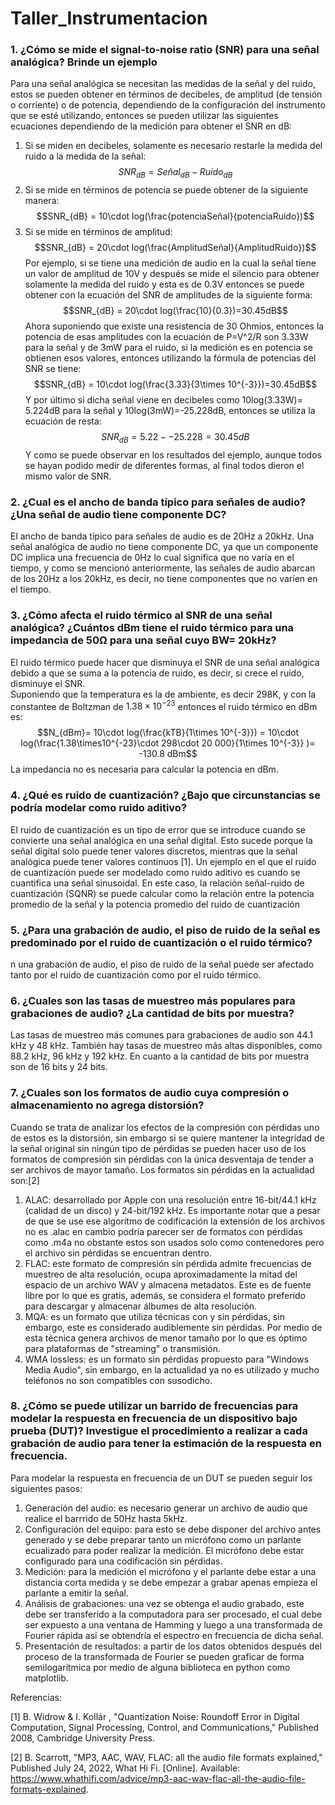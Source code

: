 # Taller_Instrumentacion

### 1. ¿Cómo se mide el signal-to-noise ratio (SNR) para una señal analógica? Brinde un ejemplo

Para una señal analógica se necesitan las medidas de la señal y del ruido, estos se pueden obtener en términos de decibeles, de amplitud (de tensión o corriente) o de potencia, dependiendo de la configuración del instrumento que se esté utilizando, entonces se pueden utilizar las siguientes ecuaciones dependiendo de la medición para obtener el SNR en dB:
1. Si se miden en decibeles, solamente es necesario restarle la medida del ruido a la medida de la señal:
$$SNR_{dB} = Señal_{dB} - Ruido_{dB}$$
2. Si se mide en términos de potencia se puede obtener de la siguiente manera:
$$SNR_{dB} = 10\cdot log(\frac{potenciaSeñal}{potenciaRuido})$$
3. Si se mide en términos de amplitud:
$$SNR_{dB} = 20\cdot log(\frac{AmplitudSeñal}{AmplitudRuido})$$
Por ejemplo, si se tiene una medición de audio en la cual la señal tiene un valor de amplitud de 10V y después se mide el silencio para obtener solamente la medida del ruido y esta es de 0.3V entonces se puede obtener con la ecuación del SNR de amplitudes de la siguiente forma:
$$SNR_{dB} = 20\cdot log(\frac{10}{0.3})=30.45dB$$
Ahora suponiendo que existe una resistencia de 30 Ohmios, entonces la potencia de esas amplitudes con la ecuación de P=V^2/R son 3.33W para la señal y de 3mW para el ruido, si la medición es en potencia se obtienen esos valores, entonces utilizando la fórmula de potencias del SNR se tiene:
$$SNR_{dB} = 10\cdot log(\frac{3.33}{3\times 10^{-3}})=30.45dB$$
Y por último si dicha señal viene en decibeles como 10log(3.33W)= 5.224dB para la señal y 10log(3mW)=-25.228dB, entonces se utiliza la ecuación de resta:
$$SNR_{dB} = 5.22 - -25.228 =30.45dB$$
 Y como se puede observar en los resultados del ejemplo, aunque todos se hayan podido medir de diferentes formas, al final todos dieron el mismo valor de SNR.

### 2. ¿Cual es el ancho de banda típico para señales de audio? ¿Una señal de audio tiene componente DC?

El ancho de banda típico para señales de audio es de 20Hz a 20kHz. Una señal analógica de audio no tiene componente DC, ya que un componente DC implica una frecuencia de 0Hz lo cual significa que no varía en el tiempo, y como se mencionó anteriormente, las señales de audio abarcan de los 20Hz a los 20kHz, es decir, no tiene componentes que no varíen en el tiempo.

### 3. ¿Cómo afecta el ruido térmico al SNR de una señal analógica? ¿Cuántos dBm tiene el ruido térmico para una impedancia de 50Ω para una señal cuyo BW= 20kHz?

El ruido térmico puede hacer que disminuya el SNR de una señal analógica debido a que se suma a la potencia de ruido, es decir, si crece el ruido, disminuye el SNR. <br>
Suponiendo que la temperatura es la de ambiente, es decir 298K, y con la constantee de Boltzman de $1.38\times 10^{-23}$ entonces el ruido térmico en dBm es:
$$N_{dBm}= 10\cdot log(\frac{kTB}{1\times 10^{-3}}) = 10\cdot log(\frac{1.38\times10^{-23}\cdot 298\cdot 20 000}{1\times 10^{-3}} )= -130.8 dBm$$
La impedancia no es necesaria para calcular la potencia en dBm.

### 4. ¿Qué es ruido de cuantización? ¿Bajo que circunstancias se podría modelar como ruido aditivo?

El ruido de cuantización es un tipo de error que se introduce cuando se convierte una señal analógica en una señal digital. Esto sucede porque la señal digital solo puede tener valores discretos, mientras que la señal analógica puede tener valores continuos [1]. 
Un ejemplo en el que el ruido de cuantización puede ser modelado como ruido aditivo es cuando se cuantifica una señal sinusoidal. En este caso, la relación señal-ruido de cuantización (SQNR) se puede calcular como la relación entre la potencia promedio de la señal y la potencia promedio del ruido de cuantización

### 5. ¿Para una grabación de audio, el piso de ruido de la señal es predominado por el ruido de cuantización o el ruido térmico?

n una grabación de audio, el piso de ruido de la señal puede ser afectado tanto por el ruido de cuantización como por el ruido térmico.

### 6. ¿Cuales son las tasas de muestreo más populares para grabaciones de audio? ¿La cantidad de bits por muestra?

Las tasas de muestreo más comunes para grabaciones de audio son 44.1 kHz y 48 kHz. También hay tasas de muestreo más altas disponibles, como 88.2 kHz, 96 kHz y 192 kHz. En cuanto a la cantidad de bits por muestra son de 16 bits y 24 bits.


### 7. ¿Cuales son los formatos de audio cuya compresión o almacenamiento no agrega distorsión?
Cuando se trata de analizar los efectos de la compresión con pérdidas uno de estos es la distorsión, sin embargo si se quiere mantener la integridad de la señal original sin ningún tipo de pérdidas se pueden hacer uso de los formatos de compresión sin pérdidas con la única desventaja de tender a ser archivos de mayor tamaño. Los formatos sin pérdidas en la actualidad son:[2]
1. ALAC: desarrollado por Apple con una resolución entre 16-bit/44.1 kHz (calidad de un disco) y 24-bit/192 kHz. Es importante notar que a pesar de que se use ese algoritmo de codificación la extensión de los archivos no es .alac en cambio podría parecer ser de formatos con pérdidas como .m4a no obstante estos son usados solo como contenedores pero el archivo sin pérdidas se encuentran dentro.
2. FLAC: este formato de compresión sin pérdida admite frecuencias de muestreo de alta resolución, ocupa aproximadamente la mitad del espacio de un archivo WAV y almacena metadatos. Este es de fuente libre por lo que es gratis, además, se considera el formato preferido para descargar y almacenar álbumes de alta resolución.
3. MQA: es un formato que utiliza técnicas con y sin pérdidas, sin embargo, este es considerado audiblemente sin pérdidas. Por medio de esta técnica genera archivos de menor tamaño por lo que es óptimo para plataformas de "streaming" o transmisión.
4. WMA lossless: es un formato sin pérdidas propuesto para "Windows Media Audio", sin embargo, en la actualidad ya no es utilizado y mucho teléfonos no son compatibles con susodicho.
### 8. ¿Cómo se puede utilizar un barrido de frecuencias para modelar la respuesta en frecuencia de un dispositivo bajo prueba (DUT)? Investigue el procedimiento a realizar a cada grabación de audio para tener la estimación de la respuesta en frecuencia.
Para modelar la respuesta en frecuencia de un DUT se pueden seguir los siguientes pasos:
1. Generación del audio: es necesario generar un archivo de audio que realice el barrrido de 50Hz hasta 5kHz.
2. Configuración del equipo: para esto se debe disponer del archivo antes generado y se debe preparar tanto un micrófono como un parlante ecualizado para poder realizar la medición. El micrófono debe estar configurado para una codificación sin pérdidas.
3. Medición: para la medición el micrófono y el parlante debe estar a una distancia corta medida y se debe empezar a grabar apenas empieza el parlante a emitir la señal.
4. Análisis de grabaciones: una vez se obtenga el audio grabado, este debe ser transferido a la computadora para ser procesado, el cual debe ser expuesto a una ventana de Hamming y luego a una transformada de Fourier rápida así se obtendría el espectro en frecuencia de dicha señal.
5. Presentación de resultados: a partir de los datos obtenidos después del proceso de la transformada de Fourier se pueden graficar de forma semilogarítmica por medio de alguna biblioteca en python como matplotlib.



Referencias:

[1] B. Widrow & I. Kollár , "Quantization Noise: Roundoff Error in Digital Computation, Signal Processing, Control, and Communications," Published 2008, Cambridge University Press. 

[2] B. Scarrott, "MP3, AAC, WAV, FLAC: all the audio file formats explained," Published July 24, 2022, What Hi Fi. [Online]. Available: https://www.whathifi.com/advice/mp3-aac-wav-flac-all-the-audio-file-formats-explained.

